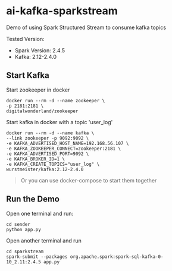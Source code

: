 # ai-kafka-sparkstream
Demo of using Spark Structured Stream to consume kafka topics

Tested Version:
- Spark Version: 2.4.5
- Kafka: 2.12-2.4.0

## Start Kafka

Start zookeeper in docker
```
docker run --rm -d --name zookeeper \
-p 2181:2181 \
digitalwonderland/zookeeper
```

Start kafka in docker with a topic 'user_log'
```
docker run --rm -d --name kafka \
--link zookeeper -p 9092:9092 \
-e KAFKA_ADVERTISED_HOST_NAME=192.168.56.107 \
-e KAFKA_ZOOKEEPER_CONNECT=zookeeper:2181 \
-e KAFKA_ADVERTISED_PORT=9092 \
-e KAFKA_BROKER_ID=1 \
-e KAFKA_CREATE_TOPICS="user_log" \
wurstmeister/kafka:2.12-2.4.0
```
> Or you can use docker-compose to start them together

## Run the Demo

Open one terminal and run:

```
cd sender
python app.py
```

Open another terminal and run
```
cd sparkstream
spark-submit --packages org.apache.spark:spark-sql-kafka-0-10_2.11:2.4.5 app.py
```